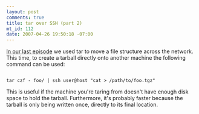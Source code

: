 ```yaml
--- 
layout: post
comments: true
title: tar over SSH (part 2)
mt_id: 112
date: 2007-04-26 19:50:18 -07:00
---
```

[In our last episode](http://dinomite.net/archives/tar-over-ssh) we used tar to move a file structure across the network.  This time, to create a tarball directly onto another machine the following command can be used:

<code>
tar czf - foo/ | ssh user@host "cat > /path/to/foo.tgz"
</code>

This is useful if the machine you're taring from doesn't have enough disk space to hold the tarball.  Furthermore, it's probably faster because the tarball is only being written once, directly to its final location.
